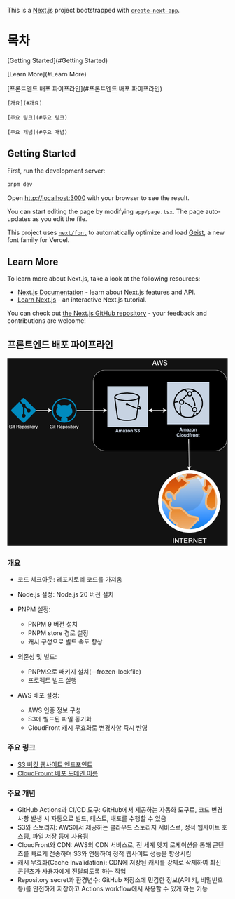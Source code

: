 This is a [Next.js](https://nextjs.org) project bootstrapped with [`create-next-app`](https://nextjs.org/docs/app/api-reference/cli/create-next-app).

# 목차

[Getting Started](#Getting Started)

[Learn More](#Learn More)

[프론트엔드 배포 파이프라인](#프론트엔드 배포 파이프라인)

    [개요](#개요)

    [주요 링크](#주요 링크)

    [주요 개념](#주요 개념)

## Getting Started

First, run the development server:

```bash
pnpm dev
```

Open [http://localhost:3000](http://localhost:3000) with your browser to see the result.

You can start editing the page by modifying `app/page.tsx`. The page auto-updates as you edit the file.

This project uses [`next/font`](https://nextjs.org/docs/app/building-your-application/optimizing/fonts) to automatically optimize and load [Geist](https://vercel.com/font), a new font family for Vercel.

## Learn More

To learn more about Next.js, take a look at the following resources:

- [Next.js Documentation](https://nextjs.org/docs) - learn about Next.js features and API.
- [Learn Next.js](https://nextjs.org/learn) - an interactive Next.js tutorial.

You can check out [the Next.js GitHub repository](https://github.com/vercel/next.js) - your feedback and contributions are welcome!

## 프론트엔드 배포 파이프라인

![1732110980822](image/README/1732110980822.png)

### 개요

- 코드 체크아웃: 레포지토리 코드를 가져옴
- Node.js 설정: Node.js 20 버전 설치
- PNPM 설정:

  - PNPM 9 버전 설치
  - PNPM store 경로 설정
  - 캐시 구성으로 빌드 속도 향상

- 의존성 및 빌드:

  - PNPM으로 패키지 설치(--frozen-lockfile)
  - 프로젝트 빌드 실행

- AWS 배포 설정:

  - AWS 인증 정보 구성
  - S3에 빌드된 파일 동기화
  - CloudFront 캐시 무효화로 변경사항 즉시 반영

### 주요 링크

- [S3 버킷 웹사이트 엔드포인트]()
- [CloudFrount 배포 도메인 이름](https://d1ch2q0mnlsd5o.cloudfront.net)

### 주요 개념

- GitHub Actions과 CI/CD 도구: GitHub에서 제공하는 자동화 도구로, 코드 변경사항 발생 시 자동으로 빌드, 테스트, 배포를 수행할 수 있음
- S3와 스토리지: AWS에서 제공하는 클라우드 스토리지 서비스로, 정적 웹사이트 호스팅, 파일 저장 등에 사용됨
- CloudFront와 CDN: AWS의 CDN 서비스로, 전 세계 엣지 로케이션을 통해 콘텐츠를 빠르게 전송하며 S3와 연동하여 정적 웹사이트 성능을 향상시킴
- 캐시 무효화(Cache Invalidation): CDN에 저장된 캐시를 강제로 삭제하여 최신 콘텐츠가 사용자에게 전달되도록 하는 작업
- Repository secret과 환경변수: GitHub 저장소에 민감한 정보(API 키, 비밀번호 등)를 안전하게 저장하고 Actions workflow에서 사용할 수 있게 하는 기능

